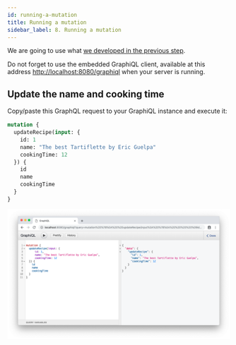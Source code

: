 ```yaml
---
id: running-a-mutation
title: Running a mutation
sidebar_label: 8. Running a mutation
---
```


We are going to use what [we developed in the previous step](./write-your-mutation-resolvers.md).

Do not forget to use the embedded GraphiQL client, available at this address [http://localhost:8080/graphiql](http://localhost:8080/graphiql) when your server is running.

## Update the name and cooking time

Copy/paste this GraphQL request to your GraphiQL instance and execute it:
```graphql
mutation {
  updateRecipe(input: {
    id: 1
    name: "The best Tartiflette by Eric Guelpa"
    cookingTime: 12
  }) {
    id
    name
    cookingTime
  }
}
```

![Update recipe](/docs/assets/update-recipe.png)
